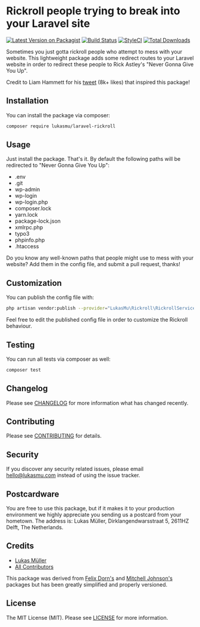 # Rickroll people trying to break into your Laravel site

[![Latest Version on Packagist](https://img.shields.io/packagist/v/lukasmu/laravel-rickroll.svg?style=flat-square)](https://packagist.org/packages/lukasmu/laravel-rickroll)
[![Build Status](https://img.shields.io/travis/lukasmu/laravel-rickroll/master.svg?style=flat-square)](https://travis-ci.com/github/lukasmu/laravel-rickroll)
[![StyleCI](https://github.styleci.io/repos/333728418/shield?branch=main)](https://github.styleci.io/repos/333728418?branch=main)
[![Total Downloads](https://img.shields.io/packagist/dt/lukasmu/laravel-rickroll.svg?style=flat-square)](https://packagist.org/packages/lukasmu/laravel-rickroll)

Sometimes you just gotta rickroll people who attempt to mess with your website.
This lightweight package adds some redirect routes to your Laravel website in order to redirect these people to Rick Astley's "Never Gonna Give You Up".

Credit to Liam Hammett for his [tweet](https://twitter.com/LiamHammett/status/1260984553570570240/) (8k+ likes) that inspired this package!

## Installation

You can install the package via composer:

```bash
composer require lukasmu/laravel-rickroll
```

## Usage

Just install the package. That's it. By default the following paths will be redirected to "Never Gonna Give You Up":

- .env
- .git
- wp-admin
- wp-login
- wp-login.php
- composer.lock
- yarn.lock
- package-lock.json
- xmlrpc.php
- typo3
- phpinfo.php
- .htaccess

Do you know any well-known paths that people might use to mess with your website? Add them in the config file, and submit a pull request, thanks!

## Customization

You can publish the config file with:

```bash
php artisan vendor:publish --provider="LukasMu\Rickroll\RickrollServiceProvider" --tag="config"
```

Feel free to edit the published config file in order to customize the Rickroll behaviour.


## Testing

You can run all tests via composer as well:

``` bash
composer test
```

## Changelog

Please see [CHANGELOG](CHANGELOG.md) for more information what has changed recently.

## Contributing

Please see [CONTRIBUTING](CONTRIBUTING.md) for details.

## Security

If you discover any security related issues, please email [hello@lukasmu.com](hello@lukasmu.com) instead of using the issue tracker.

## Postcardware

You are free to use this package, but if it makes it to your production environment we highly appreciate you sending us a postcard from your hometown. The address is: Lukas Müller, Dirklangendwarsstraat 5, 2611HZ Delft, The Netherlands.

## Credits

- [Lukas Müller](https://github.com/lukasmu)
- [All Contributors](../../contributors)

This package was derived from [Felix Dorn's](https://github.com/felixdorn/laravel-rickroll) and [Mitchell Johnson's](https://github.com/mitchazj/laravel-rickroll) packages but has been greatly simplified and properly versioned.

## License

The MIT License (MIT). Please see [LICENSE](LICENSE.md) for more information.
